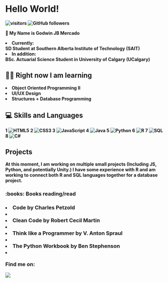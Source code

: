 <h1> <b> Hello World! </h1>
 
 ![visitors](https://visitor-badge.laobi.icu/badge?page_id=Goqwin.visitor-badge) ![GitHub followers](https://img.shields.io/github/followers/Goqwin.svg?style=social&label=Follow&maxAge=2592000)

👋 My Name is Godwin JB Mercado 
<li> Currently: </li> SD Student at Southern Alberta Institute of Technology (SAIT)
<li> In addition: </li> BSc. Actuarial Science Student in University of Calgary (UCalgary)


<h2> 👨‍🎓 Right now I am learning  </h2>
 <li> Object Oriented Programming II </li>
 <li> UI/UX Design </li>
 <li> Structures + Database Programming </li>

<h2> 💻 Skills and Languages </h2>

1 ![HTML5](https://img.shields.io/badge/html5-%23E34F26.svg?style=for-the-badge&logo=html5&logoColor=white) 2 ![CSS3](https://img.shields.io/badge/css3-%231572B6.svg?style=for-the-badge&logo=css3&logoColor=white) 3 ![JavaScript](https://img.shields.io/badge/javascript-%23323330.svg?style=for-the-badge&logo=javascript&logoColor=%23F7DF1E) 4 ![Java](https://img.shields.io/badge/java-%23ED8B00.svg?style=for-the-badge&logo=java&logoColor=white) 5 ![Python](https://img.shields.io/badge/python-3670A0?style=for-the-badge&logo=python&logoColor=ffdd54) 6 ![R](https://img.shields.io/badge/r-%23276DC3.svg?style=for-the-badge&logo=r&logoColor=white) 7 ![SQL](https://img.shields.io/badge/Oracle-F80000?style=for-the-badge&logo=Oracle&logoColor=white) 8 ![C#](https://img.shields.io/badge/c%23-%23239120.svg?style=for-the-badge&logo=c-sharp&logoColor=white)

<h2> Projects </h2>
<p> At this moment, I am working on multiple small projects (Including JS, Python, and potentially Unity.) I have some experience with R and am working to connect both R and SQL languages together for a database project. <p>
 
 <h3> :books: Books reading/read <h3>
  <li> Code by Charles Petzold <li>
  <li> Clean Code by Robert Cecil Martin <li>
  <li> Think like a Programmer by V. Anton Spraul <li>
  <li> The Python Workbook by Ben Stephenson <li>


 <p> Find me on: <p>
  
 ![](https://dcbadge.vercel.app/api/shield/297559010113093644)
